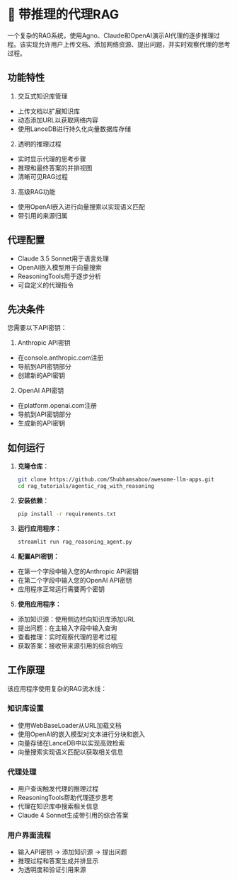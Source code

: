 # 🧐 带推理的代理RAG
一个复杂的RAG系统，使用Agno、Claude和OpenAI演示AI代理的逐步推理过程。该实现允许用户上传文档、添加网络资源、提出问题，并实时观察代理的思考过程。

## 功能特性

1. 交互式知识库管理
- 上传文档以扩展知识库
- 动态添加URL以获取网络内容
- 使用LanceDB进行持久化向量数据库存储

2. 透明的推理过程
- 实时显示代理的思考步骤
- 推理和最终答案的并排视图
- 清晰可见RAG过程

3. 高级RAG功能
- 使用OpenAI嵌入进行向量搜索以实现语义匹配
- 带引用的来源归属

## 代理配置

- Claude 3.5 Sonnet用于语言处理
- OpenAI嵌入模型用于向量搜索
- ReasoningTools用于逐步分析
- 可自定义的代理指令

## 先决条件

您需要以下API密钥：

1. Anthropic API密钥

- 在console.anthropic.com注册
- 导航到API密钥部分
- 创建新的API密钥

2. OpenAI API密钥

- 在platform.openai.com注册
- 导航到API密钥部分
- 生成新的API密钥

## 如何运行

1. **克隆仓库**：
    ```bash
    git clone https://github.com/Shubhamsaboo/awesome-llm-apps.git
    cd rag_tutorials/agentic_rag_with_reasoning
    ```

2. **安装依赖**：
    ```bash
    pip install -r requirements.txt
    ```

3. **运行应用程序：**
    ```bash
    streamlit run rag_reasoning_agent.py
    ```

4. **配置API密钥：**

- 在第一个字段中输入您的Anthropic API密钥
- 在第二个字段中输入您的OpenAI API密钥
- 应用程序正常运行需要两个密钥

5. **使用应用程序：**

- 添加知识源：使用侧边栏向知识库添加URL
- 提出问题：在主输入字段中输入查询
- 查看推理：实时观察代理的思考过程
- 获取答案：接收带来源引用的综合响应

## 工作原理

该应用程序使用复杂的RAG流水线：

### 知识库设置
- 使用WebBaseLoader从URL加载文档
- 使用OpenAI的嵌入模型对文本进行分块和嵌入
- 向量存储在LanceDB中以实现高效检索
- 向量搜索实现语义匹配以获取相关信息

### 代理处理
- 用户查询触发代理的推理过程
- ReasoningTools帮助代理逐步思考
- 代理在知识库中搜索相关信息
- Claude 4 Sonnet生成带引用的综合答案

### 用户界面流程
- 输入API密钥 → 添加知识源 → 提出问题
- 推理过程和答案生成并排显示
- 为透明度和验证引用来源